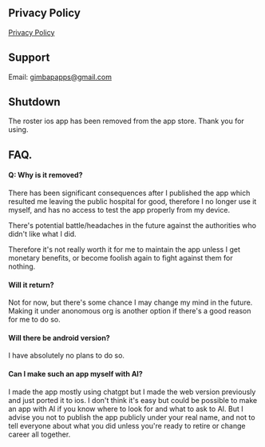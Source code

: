 ## Privacy Policy

[Privacy Policy](privacy-policy.md)

## Support

Email: gimbapapps@gmail.com

## Shutdown

The roster ios app has been removed from the app store. Thank you for using.

## FAQ.

#### Q: Why is it removed?

There has been significant consequences after I published the app which resulted me leaving the public hospital for good, therefore I no longer use it myself, and has no access to test the app properly from my device.

There's potential battle/headaches in the future against the authorities who didn't like what I did.

Therefore it's not really worth it for me to maintain the app unless I get monetary benefits, or become foolish again to fight against them for nothing.

#### Will it return?

Not for now, but there's some chance I may change my mind in the future. Making it under anonomous org is another option if there's a good reason for me to do so.

#### Will there be android version?

I have absolutely no plans to do so.

#### Can I make such an app myself with AI?

I made the app mostly using chatgpt but I made the web version previously and just ported it to ios.
I don't think it's easy but could be possible to make an app with AI if you know where to look for and what to ask to AI. But I advise you not to publish the app publicly under your real name, and not to tell everyone about what you did unless you're ready to retire or change career all together.
